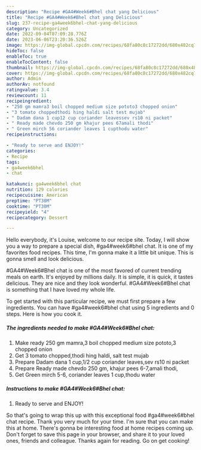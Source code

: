 ```yaml
---
description: "Recipe #GA4#Week6#Bhel chat yang Delicious"
title: "Recipe #GA4#Week6#Bhel chat yang Delicious"
slug: 237-recipe-ga4week6bhel-chat-yang-delicious
category: Uncategorized
date: 2022-09-04T07:09:28.776Z
date: 2023-06-06T23:20:36.526Z
image: https://img-global.cpcdn.com/recipes/68fa80c8c17272dd/680x482cq70/ga4week6bhel-chat-recipe-main-photo.jpg
hideToc: false
enableToc: true
enableTocContent: false
thumbnail: https://img-global.cpcdn.com/recipes/68fa80c8c17272dd/680x482cq70/ga4week6bhel-chat-recipe-main-photo.jpg
cover: https://img-global.cpcdn.com/recipes/68fa80c8c17272dd/680x482cq70/ga4week6bhel-chat-recipe-main-photo.jpg
author: Admin
authorAv: notfound
ratingvalue: 3.4
reviewcount: 11
recipeingredient:
- "250 gm mamra3 boil chopped medium size pototo3 chopped onion"
- "3 tomato choppedthodi hing haldi salt test mujab"
- " Dadam dana 1 cup12 cup coriander leavessev rs10 ni packet"
- " Ready made chevdo 250 gm khajur pees 67amali thodi"
- " Green mirch 56 coriander leaves 1 cupthodu water"
recipeinstructions:

- "Ready to serve and ENJOY!"
categories:
- Recipe
tags:
- ga4week6bhel
- chat

katakunci: ga4week6bhel chat 
nutrition: 129 calories
recipecuisine: American
preptime: "PT30M"
cooktime: "PT30M"
recipeyield: "4"
recipecategory: Dessert

---
```



Hello everybody, it's Louise, welcome to our recipe site. Today, I will show you a way to prepare a special dish, #ga4#week6#bhel chat. It is one of my favorites food recipes. This time, I'm gonna make it a little bit unique. This is gonna smell and look delicious.

#GA4#Week6#Bhel chat is one of the most favored of current trending meals on earth. It's enjoyed by millions daily. It is simple, it is quick, it tastes delicious. They are nice and they look wonderful. #GA4#Week6#Bhel chat is something that I have loved my whole life.




To get started with this particular recipe, we must first prepare a few ingredients. You can have #ga4#week6#bhel chat using 5 ingredients and 0 steps. Here is how you cook it.

<!--inarticleads1-->

##### The ingredients needed to make #GA4#Week6#Bhel chat:

1. Make ready 250 gm mamra,3 boil chopped medium size pototo,3 chopped onion
1. Get 3 tomato chopped,thodi hing haldi, salt test mujab
1. Prepare  Dadam dana 1 cup,1/2 cup coriander leaves,sev rs10 ni packet
1. Prepare  Ready made chevdo 250 gm, khajur pees 6-7,amali thodi,
1. Get  Green mirch 5-6, coriander leaves 1 cup,thodu water




<!--inarticleads2-->

##### Instructions to make #GA4#Week6#Bhel chat:


1. Ready to serve and ENJOY!



So that's going to wrap this up with this exceptional food #ga4#week6#bhel chat recipe. Thank you very much for your time. I'm sure that you can make this at home. There's gonna be interesting food at home recipes coming up. Don't forget to save this page in your browser, and share it to your loved ones, friends and colleague. Thanks again for reading. Go on get cooking!
